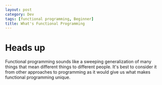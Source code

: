 ```yaml
---
layout: post
category: Dev
tags: [functional programming, Beginner]
title: What's Functional Programming 
---
```



# Heads up

Functional programming sounds like a sweeping generalization of many things that mean different things to different people. It's best to consider it from other approaches to programming as it would give us what makes functional programming unique.